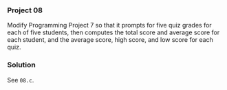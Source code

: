 ### Project 08

Modify Programming Project 7 so that it prompts for five quiz grades for each of
five students, then computes the total score and average score for each student,
and the average score, high score, and low score for each quiz.

### Solution

See `08.c`.
